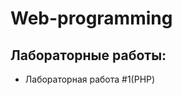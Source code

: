 # Web-programming

## Лабораторные работы:

<ul>
<li><a src="1_lab/README.md">Лабораторная работа #1(PHP)</a></li>
</ul>
